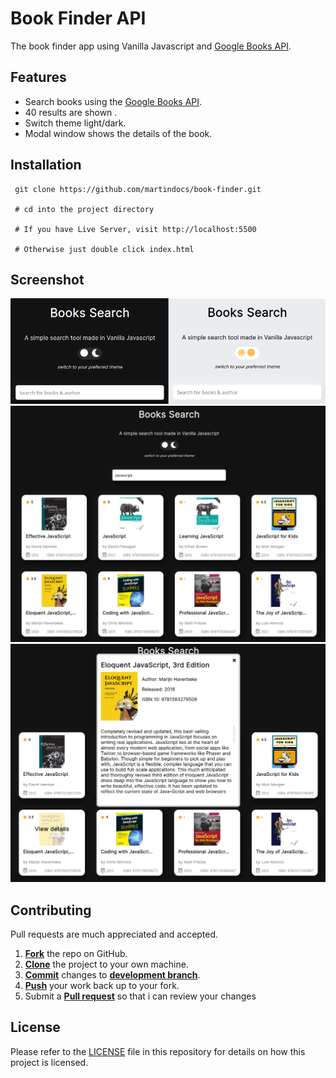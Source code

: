 # Book Finder API

The book finder app using Vanilla Javascript and [Google Books API](https://developers.google.com/books/). 

## Features
- Search books using the [Google Books API](https://developers.google.com/books/).
- 40 results are shown .
- Switch theme light/dark.
- Modal window shows the details of the book.

## Installation

```
 git clone https://github.com/martindocs/book-finder.git

 # cd into the project directory

 # If you have Live Server, visit http://localhost:5500 
 
 # Otherwise just double click index.html
```

## Screenshot
<p style="text-align:center;">
    <img src="img/book-search-src1.png" alt="dark and light theme" />
    <img src="img/book-search-src2.png" alt="books result" />
    <img src="img/book-search-src3.png" alt="book details" />
</p>

## Contributing

Pull requests are much appreciated and accepted.

1. <a href='https://help.github.com/articles/fork-a-repo/'>**Fork**</a> the repo on GitHub.
2. <a href='https://help.github.com/articles/cloning-a-repository/'>**Clone**</a> the project to your own machine.
3. <a href='https://git-scm.com/book/en/v2/Git-Basics-Recording-Changes-to-the-Repository'>**Commit**</a> changes to <a href='https://git-scm.com/book/en/v2/Git-Branching-Branches-in-a-Nutshell'>**development branch**</a>.
4. <a href='https://help.github.com/articles/pushing-to-a-remote/'>**Push**</a> your work back up to your fork.
5. Submit a <a href='https://help.github.com/articles/about-pull-requests/'>**Pull request**</a> so that i can review your changes

## License

Please refer to the [LICENSE](./LICENSE.md) file in this repository for details on how this project is licensed.

